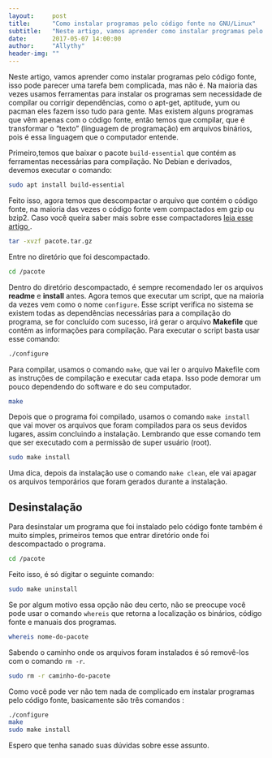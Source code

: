 ```yaml
---
layout:     post
title:      "Como instalar programas pelo código fonte no GNU/Linux"
subtitle:   "Neste artigo, vamos aprender como instalar programas pelo código fonte, isso pode parecer uma tarefa bem complicada, mas não é."
date:       2017-05-07 14:00:00
author:     "Allythy"
header-img: ""
---
```

Neste artigo, vamos aprender como instalar programas pelo código fonte, isso pode parecer uma tarefa bem complicada, mas não é. Na maioria das vezes usamos ferramentas para instalar os programas sem necessidade de compilar ou corrigir dependências, como o apt-get, aptitude, yum ou pacman eles fazem isso tudo para gente. Mas existem alguns programas que vêm apenas com o código fonte, então temos que compilar, que é transformar o “texto” (linguagem de programação) em arquivos binários, pois é essa linguagem que o computador entende.

Primeiro,temos que baixar o pacote `build-essential` que contém as ferramentas necessárias para compilação.
No Debian e derivados, devemos executar o comando:

```bash
sudo apt install build-essential
```
Feito isso, agora temos que descompactar o arquivo que contém o código fonte, na maioria das vezes o código fonte vem compactados em gzip ou bzip2. Caso você queira saber mais sobre esse compactadores <a href="https://allythy.github.io/Empacotamento-e-compactacao-de-arquivos-no-gnu-linux" target="_ blank">leia esse artigo </a>.

```bash
tar -xvzf pacote.tar.gz
```

Entre no diretório que foi descompactado.

```bash
cd /pacote
```

Dentro do diretório descompactado, é sempre recomendado ler os arquivos **readme** e **install** antes. Agora temos que executar um script, que na maioria da vezes vem como o nome `configure`. Esse script verifica no sistema se existem todas as dependências necessárias para a compilação do programa, se for concluído com sucesso, irá gerar o arquivo **Makefile** que contém as informações para compilação. Para executar o script basta usar esse comando:

```bash
./configure
```

Para compilar, usamos o comando `make`, que vai ler o arquivo Makefile com as instruções de compilação e executar cada etapa. Isso pode demorar um pouco dependendo do software e do seu computador.

```bash
make
```

Depois que o programa foi compilado, usamos o comando `make install` que vai mover os arquivos que foram compilados para os seus devidos lugares, assim concluindo a instalação. Lembrando que esse comando tem que ser executado com a permissão de super usuário (root).

```bash
sudo make install
```
Uma dica, depois da instalação use o comando `make clean`, ele vai apagar os arquivos temporários que foram gerados durante a instalação.

## Desinstalação
Para desinstalar um programa que foi instalado pelo código fonte também é muito simples, primeiros temos que entrar  diretório onde foi descompactado o programa.

```bash
cd /pacote
```

Feito isso, é só digitar o seguinte comando:

```bash
sudo make uninstall
```

Se por algum motivo essa opção não deu certo, não se preocupe você pode usar o comando `whereis` que retorna a localização os binários, código fonte e manuais dos programas.

```bash
whereis nome-do-pacote
```
Sabendo o caminho onde os arquivos foram instalados é só removê-los com o comando `rm -r`.
```bash
sudo rm -r caminho-do-pacote
```
Como você pode ver não tem nada de complicado em instalar programas pelo código fonte, basicamente são três comandos :

```bash
./configure
make
sudo make install
```
Espero que tenha sanado suas dúvidas sobre esse assunto.
